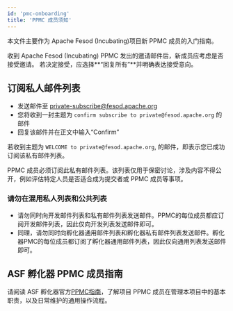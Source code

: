 ```yaml
---
id: 'pmc-onboarding'
title: 'PPMC 成员须知'
---
```


本文件主要作为 Apache Fesod (Incubating)项目新 PPMC 成员的入门指南。

收到 Apache Fesod (Incubating) PPMC 发出的邀请邮件后，新成员应考虑是否接受邀请。
若决定接受，应选择**“回复所有”**并明确表达接受意向。

## 订阅私人邮件列表

- 发送邮件至 [private-subscribe@fesod.apache.org](mailto:private-subscribe@fesod.apache.org)
- 您将收到一封主题为 `confirm subscribe to private@fesod.apache.org` 的邮件
- 回复该邮件并在正文中输入“Confirm”

若收到主题为 `WELCOME to private@fesod.apache.org`, 的邮件，即表示您已成功订阅该私有邮件列表。

PPMC 成员必须订阅此私有邮件列表。该列表仅用于保密讨论，涉及内容不得公开，例如评估特定人员是否适合成为提交者或 PPMC 成员等事项。

### 请勿在混用私人列表和公共列表

- 请勿同时向开发邮件列表和私有邮件列表发送邮件。PPMC的每位成员都应订阅开发邮件列表，因此仅向开发列表发送邮件即可。
- 同理，请勿同时向孵化器通用邮件列表和孵化器私有邮件列表发送邮件。孵化器PMC的每位成员都订阅了孵化器通用邮件列表，因此仅向通用列表发送邮件即可。

## ASF 孵化器 PPMC 成员指南

请阅读 ASF 孵化器官方[PPMC指南](https://incubator.apache.org/guides/ppmc.html)，了解项目 PPMC 成员在管理本项目中的基本职责，以及日常维护的通用操作流程。
